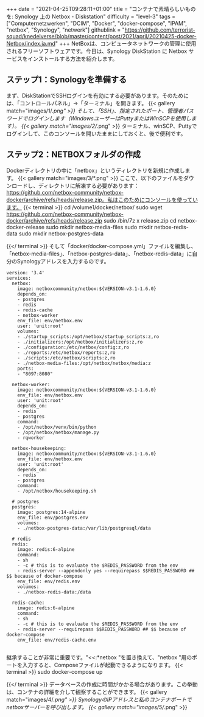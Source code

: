 +++
date = "2021-04-25T09:28:11+01:00"
title = "コンテナで素晴らしいものを: Synology 上の Netbox - Diskstation"
difficulty = "level-3"
tags = ["Computernetzwerken", "DCIM", "Docker", "docker-compose", "IPAM", "netbox", "Synology", "netwerk"]
githublink = "https://github.com/terrorist-squad/knedelverse/blob/master/content/post/2021/april/20210425-docker-Netbox/index.ja.md"
+++
NetBoxは、コンピュータネットワークの管理に使用されるフリーソフトウェアです。今日は、Synology DiskStation に Netbox サービスをインストールする方法を紹介します。
## ステップ1：Synologyを準備する
まず、DiskStationでSSHログインを有効にする必要があります。そのためには、「コントロールパネル」→「ターミナル」を開きます。
{{< gallery match="images/1/*.png" >}}
そして、「SSH」、指定されたポート、管理者パスワードでログインします（WindowsユーザーはPuttyまたはWinSCPを使用します）。
{{< gallery match="images/2/*.png" >}}
ターミナル、winSCP、Puttyでログインして、このコンソールを開いたままにしておくと、後で便利です。
## ステップ2：NETBOXフォルダの作成
Dockerディレクトリの中に「netbox」というディレクトリを新規に作成します。
{{< gallery match="images/3/*.png" >}}
ここで、以下のファイルをダウンロードし、ディレクトリに解凍する必要があります：https://github.com/netbox-community/netbox-docker/archive/refs/heads/release.zip。私はこのためにコンソールを使っています。
{{< terminal >}}
cd /volume1/docker/netbox/
sudo wget https://github.com/netbox-community/netbox-docker/archive/refs/heads/release.zip
sudo /bin/7z x release.zip
cd netbox-docker-release
sudo mkdir netbox-media-files
sudo mkdir netbox-redis-data
sudo mkdir netbox-postgres-data

{{</ terminal >}}
そして「docker/docker-compose.yml」ファイルを編集し、「netbox-media-files」、「netbox-postgres-data」、「netbox-redis-data」に自分のSynologyアドレスを入力するのです。
```
version: '3.4'
services:
  netbox: 
    image: netboxcommunity/netbox:${VERSION-v3.1-1.6.0}
    depends_on:
    - postgres
    - redis
    - redis-cache
    - netbox-worker
    env_file: env/netbox.env
    user: 'unit:root'
    volumes:
    - ./startup_scripts:/opt/netbox/startup_scripts:z,ro
    - ./initializers:/opt/netbox/initializers:z,ro
    - ./configuration:/etc/netbox/config:z,ro
    - ./reports:/etc/netbox/reports:z,ro
    - ./scripts:/etc/netbox/scripts:z,ro
    - ./netbox-media-files:/opt/netbox/netbox/media:z
    ports:
    - "8097:8080"
    
  netbox-worker:
    image: netboxcommunity/netbox:${VERSION-v3.1-1.6.0}
    env_file: env/netbox.env
    user: 'unit:root'
    depends_on:
    - redis
    - postgres
    command:
    - /opt/netbox/venv/bin/python
    - /opt/netbox/netbox/manage.py
    - rqworker

  netbox-housekeeping:
    image: netboxcommunity/netbox:${VERSION-v3.1-1.6.0}
    env_file: env/netbox.env
    user: 'unit:root'
    depends_on:
    - redis
    - postgres
    command:
    - /opt/netbox/housekeeping.sh

  # postgres
  postgres:
    image: postgres:14-alpine
    env_file: env/postgres.env
    volumes:
    - ./netbox-postgres-data:/var/lib/postgresql/data

  # redis
  redis:
    image: redis:6-alpine
    command:
    - sh
    - -c # this is to evaluate the $REDIS_PASSWORD from the env
    - redis-server --appendonly yes --requirepass $$REDIS_PASSWORD ## $$ because of docker-compose
    env_file: env/redis.env
    volumes:
    - ./netbox-redis-data:/data

  redis-cache:
    image: redis:6-alpine
    command:
    - sh
    - -c # this is to evaluate the $REDIS_PASSWORD from the env
    - redis-server --requirepass $$REDIS_PASSWORD ## $$ because of docker-compose
    env_file: env/redis-cache.env


```
継承することが非常に重要です。"<<:*netbox "を置き換えて、"netbox "用のポートを入力すると、Composeファイルが起動できるようになります。
{{< terminal >}}
sudo docker-compose up

{{</ terminal >}}
データベースの作成に時間がかかる場合があります。この挙動は、コンテナの詳細を介して観察することができます。
{{< gallery match="images/4/*.png" >}}
SynologyのIPアドレスと私のコンテナポートでnetboxサーバーを呼び出します。
{{< gallery match="images/5/*.png" >}}
